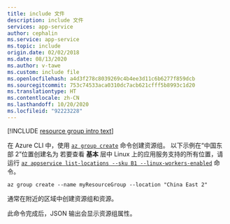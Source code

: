 ```yaml
---
title: include 文件
description: include 文件
services: app-service
author: cephalin
ms.service: app-service
ms.topic: include
origin.date: 02/02/2018
ms.date: 08/13/2020
ms.author: v-tawe
ms.custom: include file
ms.openlocfilehash: a4d3f278c8039269c4b4ee3d11c6b6277f859dcb
ms.sourcegitcommit: 753c74533aca0310dc7acb621cfff5b8993c1d20
ms.translationtype: HT
ms.contentlocale: zh-CN
ms.lasthandoff: 10/20/2020
ms.locfileid: "92223228"
---
```

[!INCLUDE [resource group intro text](resource-group.md)]

在 Azure CLI 中，使用 [`az group create`](/cli/group?view=azure-cli-latest#az-group-create) 命令创建资源组。 以下示例在“中国东部 2”位置创建名为  若要查看 **基本** 层中 Linux 上的应用服务支持的所有位置，请运行 [`az appservice list-locations --sku B1 --linux-workers-enabled`](/cli/appservice?view=azure-cli-latest#az-appservice-list-locations) 命令。

```azurecli
az group create --name myResourceGroup --location "China East 2"
```

通常在附近的区域中创建资源组和资源。 

此命令完成后，JSON 输出会显示资源组属性。